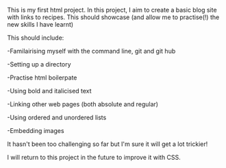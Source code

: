This is my first html project. In this project, I aim to create a basic blog site with links to recipes. This should showcase (and allow me to practise(!) the new skills I have learnt)

This should include:

-Familairising myself with the command line, git and git hub

-Setting up a directory

-Practise html boilerpate

-Using bold and italicised text

-Linking other web pages (both absolute and regular)

-Using ordered and unordered lists

-Embedding images

It hasn't been too challenging so far but I'm sure it will get a lot trickier!

I will return to this project in the future to improve it with CSS.